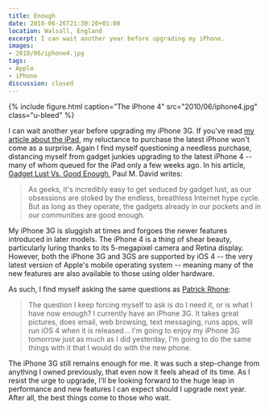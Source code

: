 ```yaml
---
title: Enough
date: 2010-06-26T21:39:20+01:00
location: Walsall, England
excerpt: I can wait another year before upgrading my iPhone.
images:
- 2010/06/iphone4.jpg
tags:
- Apple
- iPhone
discussion: closed
---
```

{% include figure.html
  caption="The iPhone 4"
  src="2010/06/iphone4.jpg"
  class="u-bleed"
%}

I can wait another year before upgrading my iPhone 3G. If you've read [my article about the iPad][1], my reluctance to purchase the latest iPhone won't come as a surprise. Again I find myself questioning a needless purchase, distancing myself from gadget junkies upgrading to the latest iPhone 4 -- many of whom queued for the iPad only a few weeks ago. In his article, [Gadget Lust Vs. Good Enough][2], Paul M. David writes:

> As geeks, it's incredibly easy to get seduced by gadget lust, as our obsessions are stoked by the endless, breathless Internet hype cycle. But as long as they operate, the gadgets already in our pockets and in our communities are good enough.

My iPhone 3G is sluggish at times and forgoes the newer features introduced in later models. The iPhone 4 is a thing of shear beauty, particularly luring thanks to its 5-megapixel camera and Retina display. However, both the iPhone 3G and 3GS are supported by iOS 4 -- the very latest version of Apple's mobile operating system -- meaning many of the new features are also available to those using older hardware.

As such, I find myself asking the same questions as [Patrick Rhone][3]:

> The question I keep forcing myself to ask is do I need it, or is what I have now enough? I currently have an iPhone 3G. It takes great pictures, does email, web browsing, text messaging, runs apps, will run iOS 4 when it is released... I'm going to enjoy my iPhone 3G tomorrow just as much as I did yesterday, I'm going to do the same things with it that I would do with the new phone.

The iPhone 3G still remains enough for me. It was such a step-change from anything I owned previously, that even now it feels ahead of its time. As I resist the urge to upgrade, I'll be looking forward to the huge leap in performance and new features I can expect should I upgrade next year. After all, the best things come to those who wait.

[1]: /2010/06/ipad
[2]: http://shareable.net/blog/gadget-lust-vs-good-enough
[3]: http://minimalmac.com/post/674245265/iphone-4-its-very-pretty-and-once-again
